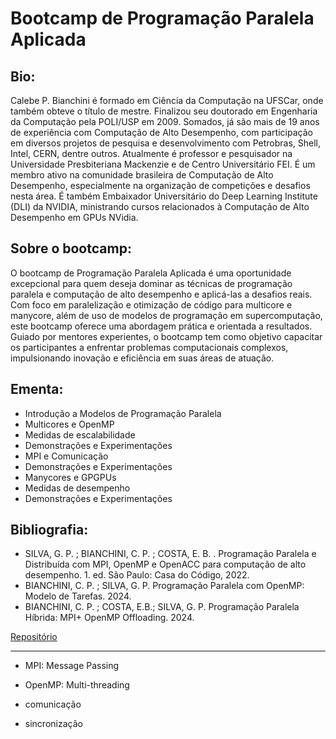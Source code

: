 # Bootcamp de Programação Paralela Aplicada


## Bio: 
Calebe P. Bianchini é formado em Ciência da Computação na UFSCar, onde também obteve o título de mestre. Finalizou seu doutorado em Engenharia da Computação pela POLI/USP em 2009. Somados, já são mais de 19 anos de experiência com Computação de Alto Desempenho, com participação em diversos projetos de pesquisa e desenvolvimento com Petrobras, Shell, Intel, CERN, dentre outros. Atualmente é professor e pesquisador na Universidade Presbiteriana Mackenzie e de Centro Universitário FEI. É um membro ativo na comunidade brasileira de Computação de Alto Desempenho, especialmente na organização de competições e desafios nesta área. É também Embaixador Universitário do Deep Learning Institute (DLI) da NVIDIA, ministrando cursos relacionados à Computação de Alto Desempenho em GPUs NVidia.

## Sobre o bootcamp: 
O bootcamp de Programação Paralela Aplicada é uma oportunidade excepcional para quem deseja dominar as técnicas de programação paralela e computação de alto desempenho e aplicá-las a desafios reais. Com foco em paralelização e otimização de código para multicore e manycore, além de uso de modelos de programação em supercomputação, este bootcamp oferece uma abordagem prática e orientada a resultados. Guiado por mentores experientes, o bootcamp tem como objetivo capacitar os participantes a enfrentar problemas computacionais complexos, impulsionando inovação e eficiência em suas áreas de atuação.

## Ementa:
- Introdução a Modelos de Programação Paralela
- Multicores e OpenMP
- Medidas de escalabilidade
- Demonstrações e Experimentações
- MPI e Comunicação
- Demonstrações e Experimentações
- Manycores e GPGPUs
- Medidas de desempenho
- Demonstrações e Experimentações

## Bibliografia:
- SILVA, G. P. ; BIANCHINI, C. P. ; COSTA, E. B. . Programação Paralela e Distribuída com MPI, OpenMP e OpenACC para computação de alto desempenho. 1. ed. São Paulo: Casa do Código, 2022.
- BIANCHINI, C. P. ; SILVA, G. P. Programação Paralela com OpenMP: Modelo de Tarefas. 2024.
- BIANCHINI, C. P. ; COSTA, E.B.; SILVA, G. P. Programação Paralela Híbrida: MPI+ OpenMP Offloading. 2024.


[Repositório](https://github.com/hpc-fci-mackenzie/bootcamp-2025-lncc)

--- 


- MPI: Message Passing 
- OpenMP: Multi-threading

- comunicação
- sincronização